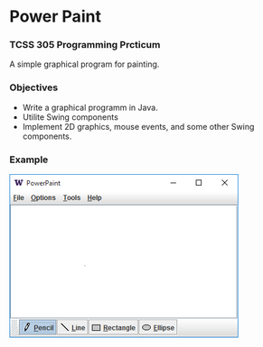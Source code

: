 # Power Paint
### TCSS 305 Programming Prcticum

A simple graphical program for painting.

### Objectives
* Write a graphical programm in Java.
* Utilite Swing components
* Implement 2D graphics, mouse events, and some other Swing components.

### Example
<a href="url"><img src="output.png"></a>
